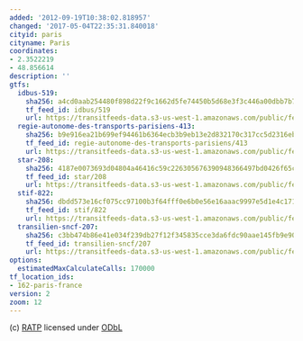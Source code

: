 ```yaml
---
added: '2012-09-19T10:38:02.818957'
changed: '2017-05-04T22:35:31.840018'
cityid: paris
cityname: Paris
coordinates:
- 2.3522219
- 48.856614
description: ''
gtfs:
  idbus-519:
    sha256: a4cd0aab254480f898d22f9c1662d5fe74450b5d68e3f3c446a00dbb7b79e858
    tf_feed_id: idbus/519
    url: https://transitfeeds-data.s3-us-west-1.amazonaws.com/public/feeds/idbus/519/20170404/gtfs.zip
  regie-autonome-des-transports-parisiens-413:
    sha256: b9e916ea21b699ef94461b6364ecb3b9eb13e2d832170c317cc5d2316ebfeaca
    tf_feed_id: regie-autonome-des-transports-parisiens/413
    url: https://transitfeeds-data.s3-us-west-1.amazonaws.com/public/feeds/regie-autonome-des-transports-parisiens/413/20170422/gtfs.zip
  star-208:
    sha256: 4187e0073693d04804a46416c59c226305676390948366497bd0426f65c547f7
    tf_feed_id: star/208
    url: https://transitfeeds-data.s3-us-west-1.amazonaws.com/public/feeds/star/208/20161012/gtfs.zip
  stif-822:
    sha256: dbdd573e16cf075cc97100b3f64fff0e6b0e56e16aaac9997e5d1e4c1714d13b
    tf_feed_id: stif/822
    url: https://transitfeeds-data.s3-us-west-1.amazonaws.com/public/feeds/stif/822/20170421/gtfs.zip
  transilien-sncf-207:
    sha256: c3bb474b86e41e034f239db27f12f345835cce3da6fdc90aae145fb9e90a9dcd
    tf_feed_id: transilien-sncf/207
    url: https://transitfeeds-data.s3-us-west-1.amazonaws.com/public/feeds/transilien-sncf/207/20170501/gtfs.zip
options:
  estimatedMaxCalculateCalls: 170000
tf_location_ids:
- 162-paris-france
version: 2
zoom: 12
---
```


(c) [RATP](http://data.ratp.fr/fr/les-donnees.html) licensed under [ODbL](http://opendatacommons.org/licenses/odbl/)
